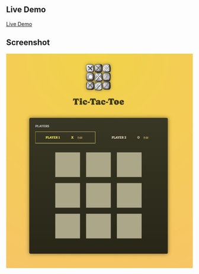 ## Live Demo
[Live Demo](https://react-projects-pd54.vercel.app/)

## Screenshot
![React Core Concepts](./public/screenshot.jpg)